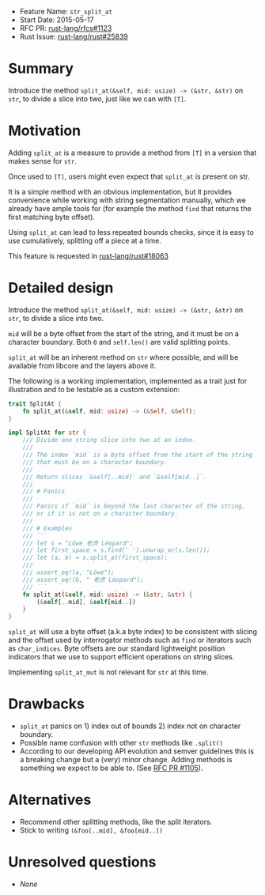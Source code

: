 - Feature Name: `str_split_at`
- Start Date: 2015-05-17
- RFC PR: [rust-lang/rfcs#1123](https://github.com/rust-lang/rfcs/pull/1123)
- Rust Issue: [rust-lang/rust#25839](https://github.com/rust-lang/rust/pull/25839)

# Summary

Introduce the method `split_at(&self, mid: usize) -> (&str, &str)` on `str`,
to divide a slice into two, just like we can with `[T]`.

# Motivation

Adding `split_at` is a measure to provide a method from `[T]` in a version that
makes sense for `str`.

Once used to `[T]`, users might even expect that `split_at` is present on str.

It is a simple method with an obvious implementation, but it provides
convenience while working with string segmentation manually, which we already
have ample tools for (for example the method `find` that returns the first
matching byte offset).

Using `split_at` can lead to less repeated bounds checks, since it is easy to
use cumulatively, splitting off a piece at a time.

This feature is requested in [rust-lang/rust#18063][freq]

[freq]: https://github.com/rust-lang/rust/issues/18063

# Detailed design

Introduce the method `split_at(&self, mid: usize) -> (&str, &str)` on `str`, to
divide a slice into two.

`mid` will be a byte offset from the start of the string, and it must be on
a character boundary. Both `0` and `self.len()` are valid splitting points.

`split_at` will be an inherent method on `str` where possible, and will be
available from libcore and the layers above it.

The following is a working implementation, implemented as a trait just for
illustration and to be testable as a custom extension:

```rust
trait SplitAt {
    fn split_at(&self, mid: usize) -> (&Self, &Self);
}

impl SplitAt for str {
    /// Divide one string slice into two at an index.
    ///
    /// The index `mid` is a byte offset from the start of the string
    /// that must be on a character boundary.
    ///
    /// Return slices `&self[..mid]` and `&self[mid..]`.
    ///
    /// # Panics
    ///
    /// Panics if `mid` is beyond the last character of the string,
    /// or if it is not on a character boundary.
    ///
    /// # Examples
    /// ```
    /// let s = "Löwe 老虎 Léopard";
    /// let first_space = s.find(' ').unwrap_or(s.len());
    /// let (a, b) = s.split_at(first_space);
    ///
    /// assert_eq!(a, "Löwe");
    /// assert_eq!(b, " 老虎 Léopard");
    /// ```
    fn split_at(&self, mid: usize) -> (&str, &str) {
        (&self[..mid], &self[mid..])
    }
}
```

`split_at` will use a byte offset (a.k.a byte index) to be consistent with
slicing and the offset used by interrogator methods such as `find` or iterators
such as `char_indices`. Byte offsets are our standard lightweight position
indicators that we use to support efficient operations on string slices.

Implementing `split_at_mut` is not relevant for `str` at this time.

# Drawbacks

* `split_at` panics on 1) index out of bounds 2) index not on character
  boundary.
* Possible name confusion with other `str` methods like `.split()`
* According to our developing API evolution and semver guidelines this is a
  breaking change but a (very) minor change. Adding methods is something we
  expect to be able to. (See [RFC PR #1105][pr1105]).

[pr1105]: https://github.com/rust-lang/rfcs/pull/1105

# Alternatives

* Recommend other splitting methods, like the split iterators.
* Stick to writing `(&foo[..mid], &foo[mid..])`

# Unresolved questions

* *None*
